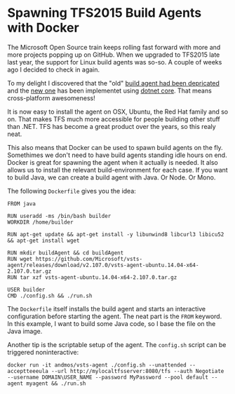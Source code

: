 Spawning TFS2015 Build Agents with Docker
===
The Microsoft Open Source train keeps rolling fast forward with more and more projects popping up on GitHub. When we upgraded to TFS2015 late last year, the support for Linux build agents was so-so.
A couple of weeks ago I decided to check in again.

To my delight I discovered that the "old" [build agent had been depricated](https://github.com/Microsoft/vso-agent) and the [new one](https://github.com/Microsoft/vsts-agent) has been implementet using [dotnet core](https://www.microsoft.com/net/core#macos).
That means cross-platform awesomeness!

It is now easy to install the agent on OSX, Ubuntu, the Red Hat family and so on.
That makes TFS much more accessible for people building other stuff than .NET. TFS has become a great product over the years, so this realy neat.

This also means that Docker can be used to spawn build agents on the fly. Somethimes we don't need to have build agents standing idle hours on end. Docker is great for spawning the agent when it actually is needed. It also allows us to install the relevant build-environment for each case. If you want to build Java, we can create a build agent with Java. Or Node. Or Mono.

The following ``Dockerfile`` gives you the idea:

```
FROM java

RUN useradd -ms /bin/bash builder
WORKDIR /home/builder

RUN apt-get update && apt-get install -y libunwind8 libcurl3 libicu52 && apt-get install wget

RUN mkdir buildAgent && cd buildAgent
RUN wget https://github.com/Microsoft/vsts-agent/releases/download/v2.107.0/vsts-agent-ubuntu.14.04-x64-2.107.0.tar.gz
RUN tar xzf vsts-agent-ubuntu.14.04-x64-2.107.0.tar.gz

USER builder
CMD ./config.sh && ./run.sh
```

The `Dockerfile` itself installs the build agent and starts an interactive configuration before starting the agent. The neat part is the `FROM` keyword. In this example, I want to build some Java code, so I base the file on the Java image.

Another tip is the scriptable setup of the agent. The `config.sh` script can be triggered noninteractive:

```
docker run -it andmos/vsts-agent ./config.sh --unattended --acceptteeeula --url http://mylocaltfsserver:8080/tfs --auth Negotiate --username DOMAIN\USER_NAME --password MyPassword --pool default --agent myagent && ./run.sh
```
